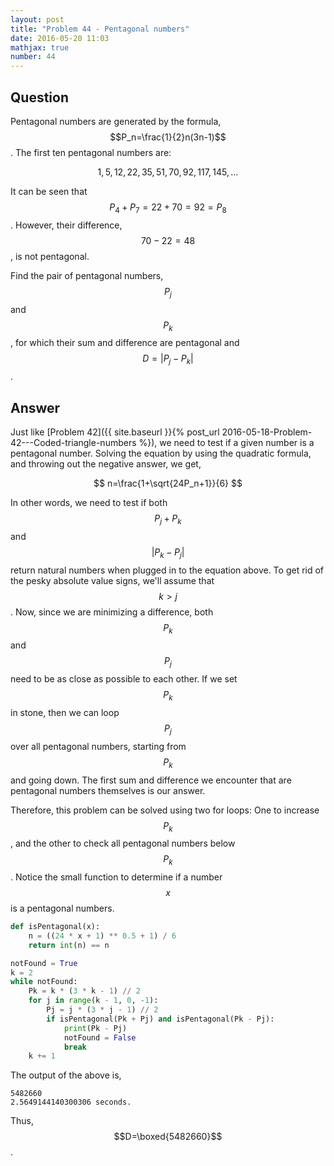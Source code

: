 ```yaml
---
layout: post
title: "Problem 44 - Pentagonal numbers"
date: 2016-05-20 11:03
mathjax: true
number: 44
---
```


## Question

Pentagonal numbers are generated by the formula, $$P_n=\frac{1}{2}n(3n-1)$$. The first ten pentagonal numbers are:


$$
1,5,12,22,35,51,70,92,117,145,\dots
$$


It can be seen that $$P_4+P_7=22+70=92=P_8$$. However, their difference, $$70-22=48$$, is not pentagonal.

Find the pair of pentagonal numbers, $$P_j$$ and $$P_k$$, for which their sum and difference are pentagonal and $$D=\lvert P_j - P_k\rvert $$.

## Answer

Just like [Problem 42]({{ site.baseurl }}{% post_url 2016-05-18-Problem-42---Coded-triangle-numbers %}), we need to test if a given number is a pentagonal number. Solving the equation by using the quadratic formula, and throwing out the negative answer, we get,


$$
n=\frac{1+\sqrt{24P_n+1}}{6}
$$


In other words, we need to test if both $$P_j+P_k$$ and $$\lvert P_k-P_j \rvert$$ return natural numbers when plugged in to the equation above. To get rid of the pesky absolute value signs, we'll assume that $$k>j$$. Now, since we are minimizing a difference, both $$P_k$$ and $$P_j$$ need to be as close as possible to each other. If we set $$P_k$$ in stone, then we can loop $$P_j$$ over all pentagonal numbers, starting from $$P_k$$ and going down. The first sum and difference we encounter that are pentagonal numbers themselves is our answer.

Therefore, this problem can be solved using two for loops: One to increase $$P_k$$, and the other to check all pentagonal numbers below $$P_k$$. Notice the small function to determine if a number $$x$$ is a pentagonal numbers.

```python
def isPentagonal(x):
    n = ((24 * x + 1) ** 0.5 + 1) / 6
    return int(n) == n

notFound = True
k = 2
while notFound:
    Pk = k * (3 * k - 1) // 2
    for j in range(k - 1, 0, -1):
        Pj = j * (3 * j - 1) // 2
        if isPentagonal(Pk + Pj) and isPentagonal(Pk - Pj):
            print(Pk - Pj)
            notFound = False
            break
    k += 1
```

The output of the above is,

```
5482660
2.5649144140300306 seconds.
```

Thus, $$D=\boxed{5482660}$$.